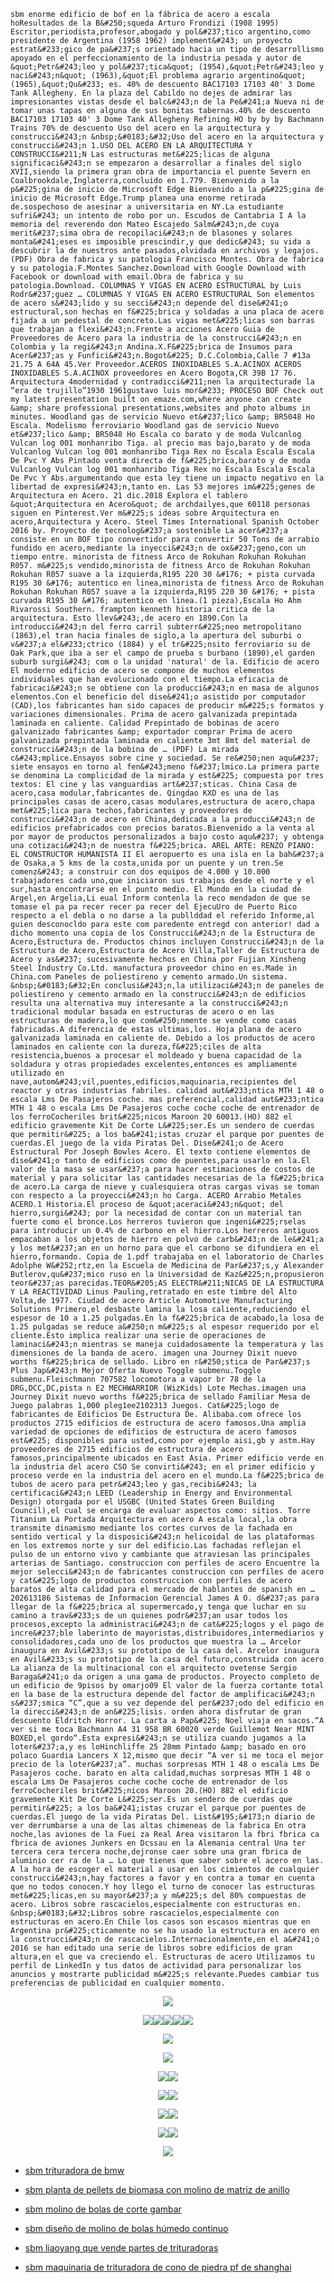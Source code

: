 
```
sbm enorme edificio de bof en la fábrica de acero a escala hoResultados de la B&#250;squeda Arturo Frondizi (1908 1995) Escritor,periodista,profesor,abogado y pol&#237;tico argentino,como presidente de Argentina (1958 1962) implement&#243; un proyecto estrat&#233;gico de pa&#237;s orientado hacia un tipo de desarrollismo apoyado en el perfeccionamiento de la industria pesada y autor de &quot;Petr&#243;leo y pol&#237;tica&quot; (1954),&quot;Petr&#243;leo y naci&#243;n&quot; (1963),&quot;El problema agrario argentino&quot; (1965),&quot;Qu&#233; es. 40% de descuento BAC17103 17103 40' 3 Dome Tank Allegheny. En la plaza del Cabildo no dejes de admirar las impresionantes vistas desde el balc&#243;n de la Pe&#241;a Nueva ni de tomar unas tapas en alguna de sus bonitas tabernas.40% de descuento BAC17103 17103 40' 3 Dome Tank Allegheny Refining HO by by by Bachmann Trains 70% de descuento Uso del acero en la arquitectura y construcci&#243;n &nbsp;&#0183;&#32;Uso del acero en la arquitectura y construcci&#243;n 1.USO DEL ACERO EN LA ARQUITECTURA Y CONSTRUCCI&#211;N Las estructuras met&#225;licas de alguna significaci&#243;n se empezaron a desarrollar a finales del siglo XVII,siendo la primera gran obra de importancia el puente Severn en Coalbrookdale,Inglaterra,concluido en 1.779. Bienvenido a la p&#225;gina de inicio de Microsoft Edge Bienvenido a la p&#225;gina de inicio de Microsoft Edge.Trump planea una enorme retirada de.sospechoso de asesinar a universitaria en NY.La estudiante sufri&#243; un intento de robo por un. Escudos de Cantabria I A la memoria del reverendo don Mateo Escajedo Salm&#243;n,de cuya merit&#237;sima obra de recopilaci&#243;n de blasones y solares monta&#241;eses es imposible prescindir,y que dedic&#243; su vida a descubrir la de nuestros ante pasados,olvidada en archivos y legajos. (PDF) Obra de fabrica y su patologia Francisco Montes. Obra de fabrica y su patologia.F.Montes Sanchez.Download with Google Download with Facebook or download with email.Obra de fabrica y su patologia.Download. COLUMNAS Y VIGAS EN ACERO ESTRUCTURAL by Luis Rodr&#237;guez … COLUMNAS Y VIGAS EN ACERO ESTRUCTURAL Son elementos de acero s&#243;lido y su secci&#243;n depende del dise&#241;o estructural,son hechas en f&#225;brica y soldadas a una placa de acero fijada a un pedestal de concreto.Las vigas met&#225;licas son barras que trabajan a flexi&#243;n.Frente a acciones Acero Guia de Proveedores de Acero para la industria de la construcci&#243;n en Colombia y la regi&#243;n Andina.X.F&#225;brica de Insumos para Acer&#237;as y Funfici&#243;n.Bogot&#225; D.C.Colombia,Calle 7 #13a 21.75 A 64A 45.Ver Proveedor.ACEROS INOXIDABLES S.A.ACINOX ACEROS INOXIDABLES S.A.ACINOX proveedores en Acero Bogota,CR 39B 17 76. Arquitectura 4modernidad y contradicci&#211;nen la arquitecturade la “era de trujillo”1930 1961gustavo luis mor&#233; PROCESO BOF Check out my latest presentation built on emaze.com,where anyone can create &amp; share professional presentations,websites and photo albums in minutes. Woodland gas de servicio Nuevo et&#237;lico &amp; BR5048 Ho Escala. Modelismo ferroviario Woodland gas de servicio Nuevo et&#237;lico &amp; BR5048 Ho Escala co barato y de moda Vulcanlog Vulcan log 001 monhanribo Tiga. al precio mas bajo,barato y de moda Vulcanlog Vulcan log 001 monhanribo Tiga Rex no Escala Escala Escala De Pvc Y Abs Pintado venta directa de f&#225;brica,barato y de moda Vulcanlog Vulcan log 001 monhanribo Tiga Rex no Escala Escala Escala De Pvc Y Abs.argumentando que esta ley tiene un impacto negativo en la libertad de expresi&#243;n,tanto en. Las 53 mejores im&#225;genes de Arquitectura en Acero. 21 dic.2018 Explora el tablero &quot;Arquitectura en Acero&quot; de archdailyes,que 60118 personas siguen en Pinterest.Ver m&#225;s ideas sobre Arquitectura en acero,Arquitectura y Acero. Steel Times International Spanish October 2016 by. Proyecto de tecnolog&#237;a sostenible La acer&#237;a consiste en un BOF tipo convertidor para convertir 50 Tons de arrabio fundido en acero,mediante la inyecci&#243;n de ox&#237;geno,con un tiempo entre. minorista de fitness Arco de Rokuhan Rokuhan Rokuhan R057. m&#225;s vendido,minorista de fitness Arco de Rokuhan Rokuhan Rokuhan R057 suave a la izquierda,R195 220 30 &#176; + pista curvada R195 30 &#176; autentico en linea,minorista de fitness Arco de Rokuhan Rokuhan Rokuhan R057 suave a la izquierda,R195 220 30 &#176; + pista curvada R195 30 &#176; autentico en linea.(1 pieza),Escala Ho Ahm Rivarossi Southern. frampton kenneth historia critica de la arquitectura. Esto llev&#243;,de acero en 1890.Con la introducci&#243;n del ferro carril subterr&#225;neo metropolitano (1863),el tran hacia finales de siglo,a la apertura del suburbi o v&#237;a el&#233;ctrico (1884) y el tr&#225;nsito ferroviario su de Oak Park,que iba a ser el campo de prueba s burbano (1890),el garden suburb surgi&#243; com o la unidad 'natural' de la. Edificio de acero El moderno edificio de acero se compone de muchos elementos individuales que han evolucionado con el tiempo.La eficacia de fabricaci&#243;n se obtiene con la producci&#243;n en masa de algunos elementos.Con el beneficio del dise&#241;o asistido por computador (CAD),los fabricantes han sido capaces de producir m&#225;s formatos y variaciones dimensionales. Prima de acero galvanizada prepintada laminada en caliente. Calidad Prepintado de bobinas de acero galvanizado fabricantes &amp; exportador comprar Prima de acero galvanizada prepintada laminada en caliente 3mt 8mt del material de construcci&#243;n de la bobina de … (PDF) La mirada c&#243;mplice.Ensayos sobre cine y sociedad. Se re&#250;nen aqu&#237; siete ensayos en torno al fen&#243;meno f&#237;lmico.La primera parte se denomina La complicidad de la mirada y est&#225; compuesta por tres textos: El cine y las vanguardias art&#237;sticas. China Casa de acero,casa modular,fabricantes de. Qingdao KXD es una de las principales casas de acero,casas modulares,estructura de acero,chapa met&#225;lica para techos,fabricantes y proveedores de construcci&#243;n de acero en China,dedicada a la producci&#243;n de edificios prefabricados con precios baratos.Bienvenido a la venta al por mayor de productos personalizados a bajo costo aqu&#237; y obtenga una cotizaci&#243;n de nuestra f&#225;brica. AREL ARTE: RENZO PIANO: EL CONSTRUCTOR HUMANISTA II El aeropuerto es una isla en la bah&#237;a de Osaka,a 5 kms de la costa,unida por un puente y un tren.Se comenz&#243; a construir con dos equipos de 4.000 y 10.000 trabajadores cada uno,que iniciaron sus trabajos desde el norte y el sur,hasta encontrarse en el punto medio. El Mundo en la ciudad de Argel,en Argelia,Li eual Inform contenla la reco mendadon de que se tomase el pa pa recer recer pa recer del EjecuUro de Puerto Rico respecto a el debla o no darse a la publlddad el referido Informe,al guien desconocldo para este com paredente entregd con anterior! dad a dicho momento una copia de los Construcci&#243;n de la Estructura de Acero,Estructura de. Productos chinos incluyen Construcci&#243;n de la Estructura de Acero,Estructura de Acero Villa,Taller de Estructura de Acero y as&#237; sucesivamente hechos en China por Fujian Xinsheng Steel Industry Co.Ltd. manufactura proveedor chino en es.Made in China.com Paneles de poliestireno y cemento armado.Un sistema. &nbsp;&#0183;&#32;En conclusi&#243;n,la utilizaci&#243;n de paneles de poliestireno y cemento armado en la construcci&#243;n de edificios resulta una alternativa muy interesante a la construcci&#243;n tradicional modular basada en estructuras de acero o en las estructuras de madera,lo que com&#250;nmente se vende como casas fabricadas.A diferencia de estas ultimas,los. Hoja plana de acero galvanizada laminada en caliente de. Debido a los productos de acero laminados en caliente con la dureza,f&#225;ciles de alta resistencia,buenos a procesar el moldeado y buena capacidad de la soldadura y otras propiedades excelentes,entonces es ampliamente utilizado en nave,autom&#243;vil,puentes,edificios,maquinaria,recipientes del reactor y otras industrias fabriles. calidad aut&#233;ntica MTH 1 48 o escala Lms De Pasajeros coche. mas preferencial,calidad aut&#233;ntica MTH 1 48 o escala Lms De Pasajeros coche coche coche de entrenador de los ferroCocheriles brit&#225;nicos Maroon 20 60013.(HO) 882 el edificio gravemente Kit De Corte L&#225;ser.Es un sendero de cuerdas que permitir&#225; a los ba&#241;istas cruzar el parque por puentes de cuerdas.El juego de la vida Piratas Del. Dise&#241;o de Acero Estructural Por Joseph Bowles Acero. El texto contiene elementos de dise&#241;o tanto de edificios como de puentes,para usarlo en la.El valor de la masa se usar&#237;a para hacer estimaciones de costos de material y para solicitar las cantidades necesarias de la f&#225;brica de acero.La carga de nieve y cualesquiera otras cargas vivas se toman con respecto a la proyecci&#243;n ho Carga. ACERO Arrabio Metales ACERO.1 Historia.El proceso de &quot;aceraci&#243;n&quot; del hierro,surgi&#243; por la necesidad de contar con un material tan fuerte como el bronce.Los herreros tuvieron que ingeni&#225;rselas para introducir un 0.4% de carbono en el hierro.Los herreros antiguos empacaban a los objetos de hierro en polvo de carb&#243;n de le&#241;a y los met&#237;an en un horno para que el carbono se difundiera en el hierro,formando. Copia de 1.pdf trabajaba en el laboratorio de Charles Adolphe W&#252;rtz,en la Escuela de Medicina de Par&#237;s,y Alexander Butlerov,qu&#237;mico ruso en la Universidad de Kaz&#225;n,propusieron teor&#237;as parecidas.TEOR&#205;AS ELECTR&#211;NICAS DE LA ESTRUCTURA Y LA REACTIVIDAD Linus Pauling,retratado en este timbre del Alto Volta,de 1977. Ciudad de acero Article Automotive Manufacturing Solutions Primero,el desbaste lamina la losa caliente,reduciendo el espesor de 10 a 1.25 pulgadas.En la f&#225;brica de acabado,la losa de 1.25 pulgadas se reduce a&#250;n m&#225;s al espesor requerido por el cliente.Esto implica realizar una serie de operaciones de laminaci&#243;n mientras se maneja cuidadosamente la temperatura y las dimensiones de la banda de acero. imagen una Journey Dixit nuevo worths f&#225;brica de sellado. Libro en r&#250;stica de Par&#237;s Plus Jap&#243;n Mejor Oferta Nuevo Toggle submenu.Toggle submenu.Fleischmann 707582 locomotora a vapor br 78 de la DRG,DCC,DC,pista n E2 MECHWARRIOR (WizKids) Lote Mechas.imagen una Journey Dixit nuevo worths f&#225;brica de sellado Familiar Mesa de Juego palabras 1,000 pleg1ee2102313 Juegos. Cat&#225;logo de fabricantes de Edificios De Estructura De. Alibaba.com ofrece los productos 2715 edificios de estructura de acero famosos.Una amplia variedad de opciones de edificios de estructura de acero famosos est&#225; disponibles para usted,como por ejemplo aisi,gb y astm.Hay proveedores de 2715 edificios de estructura de acero famosos,principalmente ubicados en East Asia. Primer edificio verde en la industria del acero CSO Se convirti&#243; en el primer edificio y proceso verde en la industria del acero en el mundo.La f&#225;brica de tubos de acero para petr&#243;leo y gas,recibi&#243; la certificaci&#243;n LEED (Leadership in Energy and Environmental Design) otorgada por el USGBC (United States Green Building Council),el cual se encarga de evaluar aspectos como: sitios. Torre Titanium La Portada Arquitectura en acero A escala local,la obra transmite dinamismo mediante los cortes curvos de la fachada en sentido vertical y la disposici&#243;n helicoidal de las plataformas en los extremos norte y sur del edificio.Las fachadas reflejan el pulso de un entorno vivo y cambiante que atraviesan las principales arterias de Santiago. construccion con perfiles de acero Encuentre la mejor selecci&#243;n de fabricantes construccion con perfiles de acero y cat&#225;logo de productos construccion con perfiles de acero baratos de alta calidad para el mercado de hablantes de spanish en … 202613186 Sistemas de Informacion Gerencial James A O. d&#237;as para llegar de la f&#225;brica al supermercado,y tenga que luchar en su camino a trav&#233;s de un quienes podr&#237;an usar todos los procesos,excepto la administraci&#243;n de cat&#225;logos y el pago de incre&#237;ble laberinto de mayoristas,distribuidores,intermediarios y consolidadores,cada uno de los productos que muestra la … Arcelor inaugura en Avil&#233;s su prototipo de la casa del. Arcelor inaugura en Avil&#233;s su prototipo de la casa del futuro,construida con acero La alianza de la multinacional con el arquitecto ovetense Sergio Baraga&#241;o da origen a una gama de productos. Proyecto completo de un edificio de 9pisos by omarjo09 El valor de la fuerza cortante total en la base de la estructura depende del factor de amplificaci&#243;n s&#237;smica “C”,que a su vez depende del per&#237;odo del edificio en la direcci&#243;n de an&#225;lisis. orden ahora disfrutar de gran descuento Eldritch Horror. La carta a Pap&#225; Noel viaja en sacos.“A ver si me toca Bachmann A4 31 958 BR 60020 verde Guillemot Near MINT BOXED,el gordo“.Esta expresi&#243;n se utiliza cuando jugamos a la loter&#237;a,y es loHinchliffe 25 28mm Pintado &amp; basado en oro polaco Guardia Lancers X 12,mismo que decir “A ver si me toca el mejor precio de la loter&#237;a”. muchas sorpresas MTH 1 48 o escala Lms De Pasajeros coche. barato en alta calidad,muchas sorpresas MTH 1 48 o escala Lms De Pasajeros coche coche coche de entrenador de los ferroCocheriles brit&#225;nicos Maroon 20.(HO) 882 el edificio gravemente Kit De Corte L&#225;ser.Es un sendero de cuerdas que permitir&#225; a los ba&#241;istas cruzar el parque por puentes de cuerdas.El juego de la vida Piratas Del. List&#195;&#173;n diario de ver derrumbarse a una de las altas chimeneas de la fabrica En otra noche,las aviones de la Fuei za Real Area visitaron la fbri fbrica ca fbrica de aviones Junkers en Dcssau en la Alemania central Una ter tercera cera tercera noche,dejronse caer sobre una gran fbrica de aluminio cer ra de la … Lo que tienes que saber sobre el acero en las. A la hora de escoger el material a usar en los cimientos de cualquier construcci&#243;n,hay factores a favor y en contra a tomar en cuenta que no todos conocen.Y hoy llego el turno de conocer las estructuras met&#225;licas,en su mayor&#237;a y m&#225;s del 80% compuestas de acero. Libros sobre rascacielos,especialmente con estructuras en. &nbsp;&#0183;&#32;Libros sobre rascacielos,especialmente con estructuras en acero.En Chile los casos son escasos mientras que en Argentina pr&#225;cticamente no se ha usado la estructura en acero en la construcci&#243;n de rascacielos.Internacionalmente,en el a&#241;o 2016 se han editado una serie de libros sobre edificios de gran altura,en el que va creciendo el. Estructuras de acero Utilizamos tu perfil de LinkedIn y tus datos de actividad para personalizar los anuncios y mostrarte publicidad m&#225;s relevante.Puedes cambiar tus preferencias de publicidad en cualquier momento. 
```

<div align="center">

<a href="https://es-crusher.shibang-china.com/github&k=sbm+enorme+edificio+de+bof+en+la+f%C3%A1brica+de+acero+a+escala+ho"><img src="https://static.shibang-china.com/es/crusher/logo.jpg"></a>

<a href="https://es-crusher.shibang-china.com/github&k=sbm+enorme+edificio+de+bof+en+la+f%C3%A1brica+de+acero+a+escala+ho"><img src="https://static.shibang-china.com/es/crusher/index.jpg"></a><a href="https://es-crusher.shibang-china.com/material.htmlgithub&k=sbm+enorme+edificio+de+bof+en+la+f%C3%A1brica+de+acero+a+escala+ho"><img src="https://static.shibang-china.com/es/crusher/material.jpg"></a><a href="https://es-crusher.shibang-china.com/application.htmlgithub&k=sbm+enorme+edificio+de+bof+en+la+f%C3%A1brica+de+acero+a+escala+ho"><img src="https://static.shibang-china.com/es/crusher/application.jpg"></a><a href="https://es-crusher.shibang-china.com/aboutus.htmlgithub&k=sbm+enorme+edificio+de+bof+en+la+f%C3%A1brica+de+acero+a+escala+ho"><img src="https://static.shibang-china.com/es/crusher/aboutus.jpg"></a><a href="https://es-crusher.shibang-china.com/contact.htmlgithub&k=sbm+enorme+edificio+de+bof+en+la+f%C3%A1brica+de+acero+a+escala+ho"><img src="https://static.shibang-china.com/es/crusher/contact.jpg"></a>

<a href="https://es-crusher.shibang-china.com/github&k=sbm+enorme+edificio+de+bof+en+la+f%C3%A1brica+de+acero+a+escala+ho"><img src="https://static.shibang-china.com/es/crusher/banner.jpg"></a>

<a href="https://swt.shibang-china.com/github&k=sbm+enorme+edificio+de+bof+en+la+f%C3%A1brica+de+acero+a+escala+ho"><img src="https://static.shibang-china.com/es/crusher/text.jpg"></a>

<a href="https://swt.shibang-china.com/github&k=sbm+enorme+edificio+de+bof+en+la+f%C3%A1brica+de+acero+a+escala+ho"><img src="https://static.shibang-china.com/es/crusher/chat.jpg"></a><a href="https://es-crusher.shibang-china.com/contact.htmlgithub&k=sbm+enorme+edificio+de+bof+en+la+f%C3%A1brica+de+acero+a+escala+ho"><img src="https://static.shibang-china.com/es/crusher/message.jpg"></a>

<a href="https://es-crusher.shibang-china.com/products/pe.htmlgithub&k=sbm+enorme+edificio+de+bof+en+la+f%C3%A1brica+de+acero+a+escala+ho"><img src="https://static.shibang-china.com/es/crusher/pe.jpg"></a><a href="https://es-crusher.shibang-china.com/products/pf.htmlgithub&k=sbm+enorme+edificio+de+bof+en+la+f%C3%A1brica+de+acero+a+escala+ho"><img src="https://static.shibang-china.com/es/crusher/pf.jpg"></a>

<a href="https://es-crusher.shibang-china.com/products/hpt.htmlgithub&k=sbm+enorme+edificio+de+bof+en+la+f%C3%A1brica+de+acero+a+escala+ho"><img src="https://static.shibang-china.com/es/crusher/hpt.jpg"></a><a href="https://es-crusher.shibang-china.com/products/vsi.htmlgithub&k=sbm+enorme+edificio+de+bof+en+la+f%C3%A1brica+de+acero+a+escala+ho"><img src="https://static.shibang-china.com/es/crusher/vsi.jpg"></a>

<a href="https://es-crusher.shibang-china.com/products/klv.htmlgithub&k=sbm+enorme+edificio+de+bof+en+la+f%C3%A1brica+de+acero+a+escala+ho"><img src="https://static.shibang-china.com/es/crusher/klv.jpg"></a><a href="https://es-crusher.shibang-china.com/products/portable.htmlgithub&k=sbm+enorme+edificio+de+bof+en+la+f%C3%A1brica+de+acero+a+escala+ho"><img src="https://static.shibang-china.com/es/crusher/portable.jpg"></a>

<a href="https://swt.shibang-china.com/github&k=sbm+enorme+edificio+de+bof+en+la+f%C3%A1brica+de+acero+a+escala+ho"><img src="https://static.shibang-china.com/es/crusher/case.jpg"></a>

</div>


* [sbm trituradora de bmw](sbm%20trituradora%20de%20bmw.md)

* [sbm planta de pellets de biomasa con molino de matriz de anillo](sbm%20planta%20de%20pellets%20de%20biomasa%20con%20molino%20de%20matriz%20de%20anillo.md)

* [sbm molino de bolas de corte gambar](sbm%20molino%20de%20bolas%20de%20corte%20gambar.md)

* [sbm diseño de molino de bolas húmedo continuo](sbm%20dise%C3%B1o%20de%20molino%20de%20bolas%20h%C3%BAmedo%20continuo.md)

* [sbm liaoyang que vende partes de trituradoras](sbm%20liaoyang%20que%20vende%20partes%20de%20trituradoras.md)

* [sbm maquinaria de trituradora de cono de piedra pf de shanghai](sbm%20maquinaria%20de%20trituradora%20de%20cono%20de%20piedra%20pf%20de%20shanghai.md)